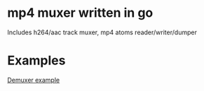 # mp4 muxer written in go

Includes h264/aac track muxer, mp4 atoms reader/writer/dumper

# Examples

[Demuxer example](https://github.com/nareix/mp4/blob/master/example/example.go#L11)
